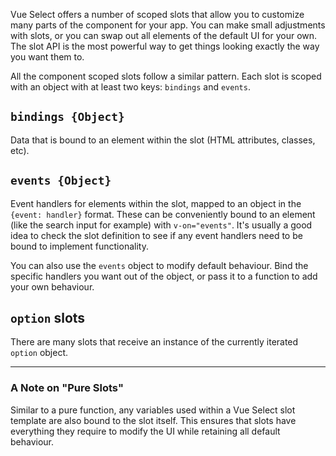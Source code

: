 Vue Select offers a number of scoped slots that allow you to customize many parts of the
component for your app. You can make small adjustments with slots, or you can swap out all elements
of the default UI for your own. The slot API is the most powerful way to get things looking exactly
the way you want them to.

All the component scoped slots follow a similar pattern. Each slot is scoped with an object with at
least two keys: `bindings` and `events`.

## `bindings {Object}`

Data that is bound to an element within the slot (HTML attributes, classes, etc).

## `events {Object}`

Event handlers for elements within the slot, mapped to an object in the `{event: handler}` format.
These can be conveniently bound to an element (like the search input for example) with
`v-on="events"`. It's usually a good idea to check the slot definition to see if any event handlers
need to be bound to implement functionality.

You can also use the `events` object to modify default behaviour. Bind the specific handlers you want
out of the object, or pass it to a function to add your own behaviour.

## `option` slots

There are many slots that receive an instance of the currently iterated `option` object.

---

### A Note on "Pure Slots"

Similar to a pure function, any variables used within a Vue Select slot template are also bound to
the slot itself. This ensures that slots have everything they require to modify the UI while
retaining all default behaviour.
